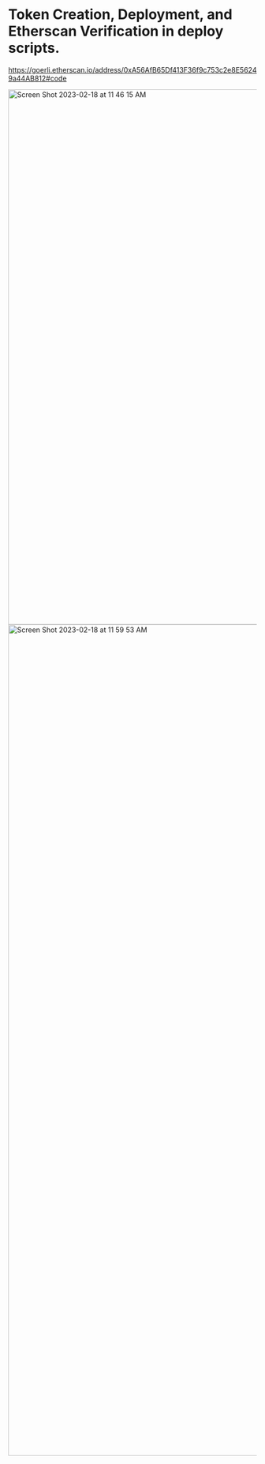 # Token Creation, Deployment, and Etherscan Verification in deploy scripts.

https://goerli.etherscan.io/address/0xA56AfB65Df413F36f9c753c2e8E56249a44AB812#code

<img width="1085" alt="Screen Shot 2023-02-18 at 11 46 15 AM" src="https://user-images.githubusercontent.com/81759076/219878711-446532b1-9596-4ee6-9413-b27cdb89e368.png">
<img width="1685" alt="Screen Shot 2023-02-18 at 11 59 53 AM" src="https://user-images.githubusercontent.com/81759076/219878716-06a2e8d9-5584-4c8c-b231-fe7d9b2ee373.png">

